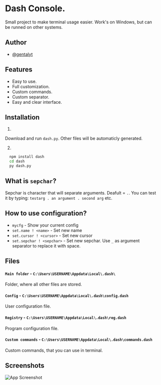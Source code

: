 
# Dash Console.

Small project to make terminal usage easier. Work's on Windows, but can be runned on other systems. 


## Author

- [@gentalyt](https://www.github.com/gentalyt)


## Features

- Easy to use.
- Full customization.
- Custom commands.
- Custom separator.
- Easy and clear interface.



## Installation

1.
Download and run `dash.py`. Other files will be automaticly generated.

2.
```bash
  npm install dash
  cd dash
  py dash.py
```
    
## What is `sepchar`?
Sepchar is character that will separate arguments. Deafult = `.`. You can test it by typing: `testarg . an argument . second arg` etc.

## How to use configuration?

- `mycfg` - Show your current config
- `set.name ! <name>` - Set new name
- `set.cursor ! <cursor>` - Set new cursor
- `set.sepchar ! <sepchar>` - Set new sepchar. Use `_` as argument separator to replace it with space.

## Files
#### `Main folder` - `C:\Users\USERNAME\Appdata\Local\.dash\`
Folder, where all other files are stored.
#### `Config` - `C:\Users\USERNAME\Appdata\Local\.dash\config.dash`
User configuration file.
#### `Registry` - `C:\Users\USERNAME\Appdata\Local\.dash\reg.dash`
Program configuration file.
#### `Custom commands` - `C:\Users\USERNAME\Appdata\Local\.dash\commands.dash`
Custom commands, that you can use in terminal.

## Screenshots

![App Screenshot](https://imgur.com/JkD6WBE)
